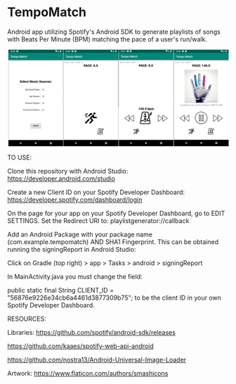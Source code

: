 # TempoMatch

Android app utilizing Spotify's Android SDK to generate playlists of songs with Beats Per Minute (BPM) matching the pace of a user's run/walk. 

![alt text](/images/screenshots.png)

TO USE:

Clone this repository with Android Studio: https://developer.android.com/studio

Create a new Client ID on your Spotify Developer Dashboard: https://developer.spotify.com/dashboard/login

On the page for your app on your Spotify Developer Dashboard, go to EDIT SETTINGS. Set the Redirect URI to: playlistgenerator://callback

Add an Android Package with your package name (com.example.tempomatch) AND SHA1 Fingerprint. This can be obtained running the signingReport in Android Studio:

Click on Gradle (top right) > app > Tasks > android > signingReport

In MainActivity.java you must change the field:

public static final String CLIENT_ID = "56876e9226e34cb6a4461d3877309b75"; to be the client ID in your own Spotify Developer Dashboard.

RESOURCES:

Libraries:
https://github.com/spotify/android-sdk/releases

https://github.com/kaaes/spotify-web-api-android

https://github.com/nostra13/Android-Universal-Image-Loader


Artwork: https://www.flaticon.com/authors/smashicons
